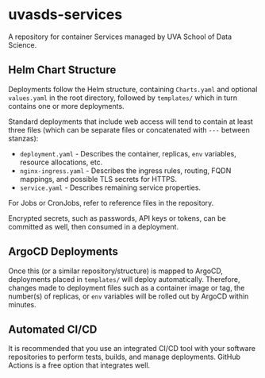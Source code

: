 # uvasds-services

A repository for container Services managed by UVA School of Data Science.

## Helm Chart Structure

Deployments follow the Helm structure, containing `Charts.yaml` and optional `values.yaml` in the root directory,
followed by `templates/` which in turn contains one or more deployments.

Standard deployments that include web access will tend to contain at least three files (which can be separate files or concatenated with `---` between stanzas):

- `deployment.yaml` - Describes the container, replicas, `env` variables, resource allocations, etc.
- `nginx-ingress.yaml` - Describes the ingress rules, routing, FQDN mappings, and possible TLS secrets for HTTPS.
- `service.yaml` - Describes remaining service properties.

For Jobs or CronJobs, refer to reference files in the repository.

Encrypted secrets, such as passwords, API keys or tokens, can be committed as well, then consumed in a deployment.

## ArgoCD Deployments

Once this (or a similar repository/structure) is mapped to ArgoCD, deployments placed in `templates/` will deploy
automatically. Therefore, changes made to deployment files such as a container image or tag, the number(s) of replicas,
or `env` variables will be rolled out by ArgoCD within minutes.

## Automated CI/CD

It is recommended that you use an integrated CI/CD tool with your software repositories to perform tests, builds, and manage deployments.
GitHub Actions is a free option that integrates well.
